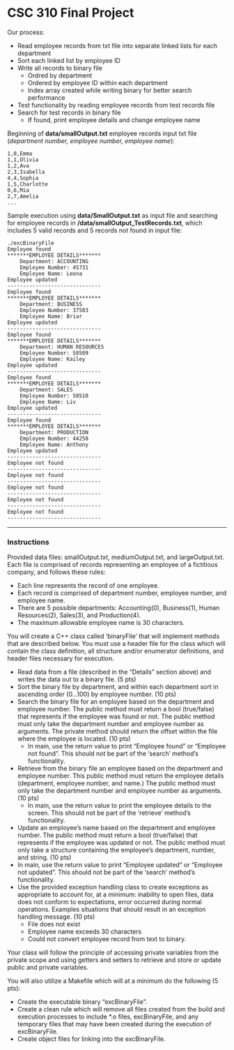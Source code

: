 # CSC 310 Final Project

Our process:
* Read employee records from txt file into separate linked lists for each department
* Sort each linked list by employee ID
* Write all records to binary file
   * Ordred by department
   * Ordered by employee ID within each department
   * Index array created while writing binary for better search performance
* Test functionality by reading employee records from test records file
* Search for test records in binary file
   * If found, print employee details and change employee name

Beginning of **data/smallOutput.txt** employee records input txt file (*department number, employee number, employee name*):

```
1,0,Emma
1,1,Olivia
1,2,Ava
2,3,Isabella
4,4,Sophia
1,5,Charlotte
0,6,Mia
2,7,Amelia
...
```

Sample execution using **data/SmallOutput.txt** as input file and searching for employee records in **/data/smallOutput_TestRecords.txt**, which includes 5 valid records and 5 records not found in input file:

```
./excBinaryFile
Employee found
*******EMPLOYEE DETAILS*******
	Department: ACCOUNTING
	Employee Number: 45731
	Employee Name: Leona
Employee updated
------------------------------
Employee found
*******EMPLOYEE DETAILS*******
	Department: BUSINESS
	Employee Number: 37503
	Employee Name: Briar
Employee updated
------------------------------
Employee found
*******EMPLOYEE DETAILS*******
	Department: HUMAN RESOURCES
	Employee Number: 58509
	Employee Name: Kailey
Employee updated
------------------------------
Employee found
*******EMPLOYEE DETAILS*******
	Department: SALES
	Employee Number: 58510
	Employee Name: Liv
Employee updated
------------------------------
Employee found
*******EMPLOYEE DETAILS*******
	Department: PRODUCTION
	Employee Number: 44258
	Employee Name: Anthony
Employee updated
------------------------------
Employee not found
------------------------------
Employee not found
------------------------------
Employee not found
------------------------------
Employee not found
------------------------------
Employee not found
------------------------------
```

---

### Instructions
Provided data files: smallOutput.txt, mediumOutput.txt, and largeOutput.txt. Each file is comprised of records representing an employee of a fictitious company, and follows these rules:
* Each line represents the record of one employee. 
* Each record is comprised of department number, employee number, and employee name. 
* There are 5 possible departments: Accounting(0), Business(1), Human Resources(2), Sales(3), and Production(4). 
* The maximum allowable employee name is 30 characters.

You will create a C++ class called ‘binaryFile’ that will implement methods that are described below. You must use a header file for the class which will contain the class definition, all structure and/or enumerator definitions, and header files necessary for execution.
*	Read data from a file (described in the “Details” section above) and writes the data out to a binary file. (5 pts)
*	Sort the binary file by department, and within each department sort in ascending order (0…100) by employee number. (10 pts)
*	Search the binary file for an employee based on the department and employee number. The public method must return a bool (true/false) that represents if the employee was found or not. The public method must only take the department number and employee number as arguments. The private method should return the offset within the file where the employee is located. (10 pts)
    *	In main, use the return value to print “Employee found” or “Employee not found”. This should not be part of the ‘search’ method’s functionality.
*	Retrieve from the binary file an employee based on the department and employee number. This public method must return the employee details (department, employee number, and name.)  The public method must only take the department number and employee number as arguments. (10 pts)
    * In main, use the return value to print the employee details to the screen. This should not be part of the ‘retrieve’ method’s functionality.
*	Update an employee’s name based on the department and employee number. The public method must return a bool (true/false) that represents if the employee was updated or not. The public method must only take a structure containing the employee’s department, number, and string. (10 pts)
*	In main, use the return value to print “Employee updated” or “Employee not updated”. This should not be part of the ‘search’ method’s functionality.
*	Use the provided exception handling class to create exceptions as appropriate to account for, at a minimum: inability to open files, data does not conform to expectations, error occurred during normal operations. Examples situations that should result in an exception handling message. (10 pts)
    *	File does not exist
    *	Employee name exceeds 30 characters
    *	Could not convert employee record from text to binary.

Your class will follow the principle of accessing private variables from the private scope and using getters and setters to retrieve and store or update public and private variables. 

You will also utilize a Makefile which will at a minimum do the following (5 pts):
*	Create the executable binary “excBinaryFile”.
*	Create a clean rule which will remove all files created from the build and execution processes to include \*.o files, excBinaryFile, and any temporary files that may have been created during the execution of excBinaryFile.
*	Create object files for linking into the excBinaryFile.
